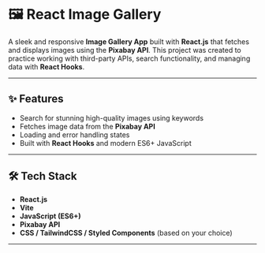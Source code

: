 # 🖼️ React Image Gallery

A sleek and responsive **Image Gallery App** built with **React.js** that fetches and displays images using the **Pixabay API**. This project was created to practice working with third-party APIs, search functionality, and managing data with **React Hooks**.

---

## ✨ Features

- Search for stunning high-quality images using keywords
- Fetches image data from the **Pixabay API**
- Loading and error handling states
- Built with **React Hooks** and modern ES6+ JavaScript

---

## 🛠️ Tech Stack

- **React.js**
- **Vite**
- **JavaScript (ES6+)**
- **Pixabay API**
- **CSS / TailwindCSS / Styled Components** (based on your choice)

---
